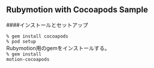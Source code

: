## Rubymotion with Cocoapods Sample

####インストールとセットアップ

<code>% gem install cocoapods</code><br>
<code>% pod setup</code><br>
Rubymotion用のgemをインストールする。<br>
<code>% gem install motion-cocoapods</code>
